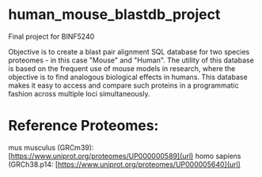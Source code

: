 # human_mouse_blastdb_project
Final project for BINF5240

Objective is to create a blast pair alignment SQL database for two species proteomes - in this case "Mouse" and "Human". The utility of this database is based on the frequent use of mouse models in research, where the objective is to find analogous biological effects in humans. This database makes it easy to access and compare such proteins in a programmatic fashion across multiple loci simultaneously.

# Reference Proteomes:
mus musculus (GRCm39): [https://www.uniprot.org/proteomes/UP000000589](url)
homo sapiens (GRCh38.p14: [https://www.uniprot.org/proteomes/UP000005640](url)
